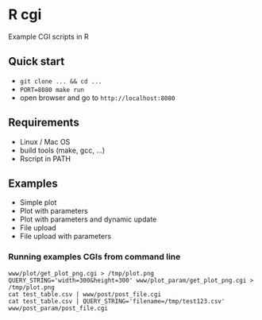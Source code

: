 # R cgi

Example CGI scripts in R

## Quick start

  * `git clone ... && cd ...`
  * `PORT=8080 make run`
  * open browser and go to `http://localhost:8080`

## Requirements

  * Linux / Mac OS
  * build tools (make, gcc, ...)
  * Rscript in PATH

## Examples

  *  Simple plot
  *  Plot with parameters
  *  Plot with parameters and dynamic update
  *  File upload
  *  File upload with parameters

### Running examples CGIs from command line

```
www/plot/get_plot_png.cgi > /tmp/plot.png
QUERY_STRING='width=300&height=300' www/plot_param/get_plot_png.cgi > /tmp/plot.png
cat test_table.csv | www/post/post_file.cgi
cat test_table.csv | QUERY_STRING='filename=/tmp/test123.csv' www/post_param/post_file.cgi
```
